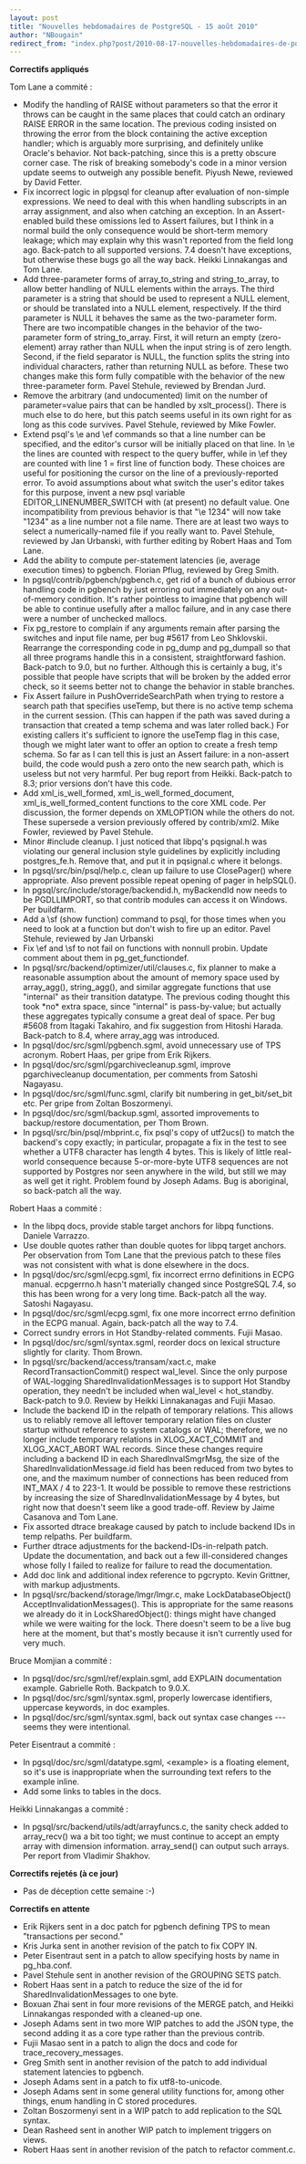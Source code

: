 ```yaml
---
layout: post
title: "Nouvelles hebdomadaires de PostgreSQL - 15 août 2010"
author: "NBougain"
redirect_from: "index.php?post/2010-08-17-nouvelles-hebdomadaires-de-postgresql-15-aout-2010 "
---
```




<p><strong>Correctifs appliqu&eacute;s</strong></p>

<p>Tom Lane a commit&eacute;&nbsp;:</p>

<ul>

<li>Modify the handling of RAISE without parameters so that the error it throws can be caught in the same places that could catch an ordinary RAISE ERROR in the same location. The previous coding insisted on throwing the error from the block containing the active exception handler; which is arguably more surprising, and definitely unlike Oracle's behavior. Not back-patching, since this is a pretty obscure corner case. The risk of breaking somebody's code in a minor version update seems to outweigh any possible benefit. Piyush Newe, reviewed by David Fetter.</li>

<li>Fix incorrect logic in plpgsql for cleanup after evaluation of non-simple expressions. We need to deal with this when handling subscripts in an array assignment, and also when catching an exception. In an Assert-enabled build these omissions led to Assert failures, but I think in a normal build the only consequence would be short-term memory leakage; which may explain why this wasn't reported from the field long ago. Back-patch to all supported versions. 7.4 doesn't have exceptions, but otherwise these bugs go all the way back. Heikki Linnakangas and Tom Lane.</li>

<li>Add three-parameter forms of array_to_string and string_to_array, to allow better handling of NULL elements within the arrays. The third parameter is a string that should be used to represent a NULL element, or should be translated into a NULL element, respectively. If the third parameter is NULL it behaves the same as the two-parameter form. There are two incompatible changes in the behavior of the two-parameter form of string_to_array. First, it will return an empty (zero-element) array rather than NULL when the input string is of zero length. Second, if the field separator is NULL, the function splits the string into individual characters, rather than returning NULL as before. These two changes make this form fully compatible with the behavior of the new three-parameter form. Pavel Stehule, reviewed by Brendan Jurd.</li>

<li>Remove the arbitrary (and undocumented) limit on the number of parameter=value pairs that can be handled by xslt_process(). There is much else to do here, but this patch seems useful in its own right for as long as this code survives. Pavel Stehule, reviewed by Mike Fowler.</li>

<li>Extend psql's \e and \ef commands so that a line number can be specified, and the editor's cursor will be initially placed on that line. In \e the lines are counted with respect to the query buffer, while in \ef they are counted with line 1 = first line of function body. These choices are useful for positioning the cursor on the line of a previously-reported error. To avoid assumptions about what switch the user's editor takes for this purpose, invent a new psql variable EDITOR_LINENUMBER_SWITCH with (at present) no default value. One incompatibility from previous behavior is that "\e 1234" will now take "1234" as a line number not a file name. There are at least two ways to select a numerically-named file if you really want to. Pavel Stehule, reviewed by Jan Urbanski, with further editing by Robert Haas and Tom Lane.</li>

<li>Add the ability to compute per-statement latencies (ie, average execution times) to pgbench. Florian Pflug, reviewed by Greg Smith.</li>

<li>In pgsql/contrib/pgbench/pgbench.c, get rid of a bunch of dubious error handling code in pgbench by just erroring out immediately on any out-of-memory condition. It's rather pointless to imagine that pgbench will be able to continue usefully after a malloc failure, and in any case there were a number of unchecked mallocs.</li>

<li>Fix pg_restore to complain if any arguments remain after parsing the switches and input file name, per bug #5617 from Leo Shklovskii. Rearrange the corresponding code in pg_dump and pg_dumpall so that all three programs handle this in a consistent, straightforward fashion. Back-patch to 9.0, but no further. Although this is certainly a bug, it's possible that people have scripts that will be broken by the added error check, so it seems better not to change the behavior in stable branches.</li>

<li>Fix Assert failure in PushOverrideSearchPath when trying to restore a search path that specifies useTemp, but there is no active temp schema in the current session. (This can happen if the path was saved during a transaction that created a temp schema and was later rolled back.) For existing callers it's sufficient to ignore the useTemp flag in this case, though we might later want to offer an option to create a fresh temp schema. So far as I can tell this is just an Assert failure: in a non-assert build, the code would push a zero onto the new search path, which is useless but not very harmful. Per bug report from Heikki. Back-patch to 8.3; prior versions don't have this code.</li>

<li>Add xml_is_well_formed, xml_is_well_formed_document, xml_is_well_formed_content functions to the core XML code. Per discussion, the former depends on XMLOPTION while the others do not. These supersede a version previously offered by contrib/xml2. Mike Fowler, reviewed by Pavel Stehule.</li>

<li>Minor #include cleanup. I just noticed that libpq's pqsignal.h was violating our general inclusion style guidelines by explicitly including postgres_fe.h. Remove that, and put it in pqsignal.c where it belongs.</li>

<li>In pgsql/src/bin/psql/help.c, clean up failure to use ClosePager() where appropriate. Also prevent possible repeat opening of pager in helpSQL().</li>

<li>In pgsql/src/include/storage/backendid.h, myBackendId now needs to be PGDLLIMPORT, so that contrib modules can access it on Windows. Per buildfarm.</li>

<li>Add a \sf (show function) command to psql, for those times when you need to look at a function but don't wish to fire up an editor. Pavel Stehule, reviewed by Jan Urbanski</li>

<li>Fix \ef and \sf to not fail on functions with nonnull probin. Update comment about them in pg_get_functiondef.</li>

<li>In pgsql/src/backend/optimizer/util/clauses.c, fix planner to make a reasonable assumption about the amount of memory space used by array_agg(), string_agg(), and similar aggregate functions that use "internal" as their transition datatype. The previous coding thought this took *no* extra space, since "internal" is pass-by-value; but actually these aggregates typically consume a great deal of space. Per bug #5608 from Itagaki Takahiro, and fix suggestion from Hitoshi Harada. Back-patch to 8.4, where array_agg was introduced.</li>

<li>In pgsql/doc/src/sgml/pgbench.sgml, avoid unnecessary use of TPS acronym. Robert Haas, per gripe from Erik Rijkers.</li>

<li>In pgsql/doc/src/sgml/pgarchivecleanup.sgml, improve pgarchivecleanup documentation, per comments from Satoshi Nagayasu.</li>

<li>In pgsql/doc/src/sgml/func.sgml, clarify bit numbering in get_bit/set_bit etc. Per gripe from Zoltan Boszormenyi.</li>

<li>In pgsql/doc/src/sgml/backup.sgml, assorted improvements to backup/restore documentation, per Thom Brown.</li>

<li>In pgsql/src/bin/psql/mbprint.c, fix psql's copy of utf2ucs() to match the backend's copy exactly; in particular, propagate a fix in the test to see whether a UTF8 character has length 4 bytes. This is likely of little real-world consequence because 5-or-more-byte UTF8 sequences are not supported by Postgres nor seen anywhere in the wild, but still we may as well get it right. Problem found by Joseph Adams. Bug is aboriginal, so back-patch all the way.</li>

</ul>

<p>Robert Haas a commit&eacute;&nbsp;:</p>

<ul>

<li>In the libpq docs, provide stable target anchors for libpq functions. Daniele Varrazzo.</li>

<li>Use double quotes rather than double quotes for libpq target anchors. Per observation from Tom Lane that the previous patch to these files was not consistent with what is done elsewhere in the docs.</li>

<li>In pgsql/doc/src/sgml/ecpg.sgml, fix incorrect errno definitions in ECPG manual. ecpgerrno.h hasn't materially changed since PostgreSQL 7.4, so this has been wrong for a very long time. Back-patch all the way. Satoshi Nagayasu.</li>

<li>In pgsql/doc/src/sgml/ecpg.sgml, fix one more incorrect errno definition in the ECPG manual. Again, back-patch all the way to 7.4.</li>

<li>Correct sundry errors in Hot Standby-related comments. Fujii Masao.</li>

<li>In pgsql/doc/src/sgml/syntax.sgml, reorder docs on lexical structure slightly for clarity. Thom Brown.</li>

<li>In pgsql/src/backend/access/transam/xact.c, make RecordTransactionCommit() respect wal_level. Since the only purpose of WAL-logging SharedInvalidationMessages is to support Hot Standby operation, they needn't be included when wal_level &lt; hot_standby. Back-patch to 9.0. Review by Heikki Linnakanagas and Fujii Masao.</li>

<li>Include the backend ID in the relpath of temporary relations. This allows us to reliably remove all leftover temporary relation files on cluster startup without reference to system catalogs or WAL; therefore, we no longer include temporary relations in XLOG_XACT_COMMIT and XLOG_XACT_ABORT WAL records. Since these changes require including a backend ID in each SharedInvalSmgrMsg, the size of the SharedInvalidationMessage.id field has been reduced from two bytes to one, and the maximum number of connections has been reduced from INT_MAX / 4 to 223-1. It would be possible to remove these restrictions by increasing the size of SharedInvalidationMessage by 4 bytes, but right now that doesn't seem like a good trade-off. Review by Jaime Casanova and Tom Lane.</li>

<li>Fix assorted dtrace breakage caused by patch to include backend IDs in temp relpaths. Per buildfarm.</li>

<li>Further dtrace adjustments for the backend-IDs-in-relpath patch. Update the documentation, and back out a few ill-considered changes whose folly I failed to realize for failure to read the documentation.</li>

<li>Add doc link and additional index reference to pgcrypto. Kevin Grittner, with markup adjustments.</li>

<li>In pgsql/src/backend/storage/lmgr/lmgr.c, make LockDatabaseObject() AcceptInvalidationMessages(). This is appropriate for the same reasons we already do it in LockSharedObject(): things might have changed while we were waiting for the lock. There doesn't seem to be a live bug here at the moment, but that's mostly because it isn't currently used for very much.</li>

</ul>

<p>Bruce Momjian a commit&eacute;&nbsp;:</p>

<ul>

<li>In pgsql/doc/src/sgml/ref/explain.sgml, add EXPLAIN documentation example. Gabrielle Roth. Backpatch to 9.0.X.</li>

<li>In pgsql/doc/src/sgml/syntax.sgml, properly lowercase identifiers, uppercase keywords, in doc examples.</li>

<li>In pgsql/doc/src/sgml/syntax.sgml, back out syntax case changes --- seems they were intentional.</li>

</ul>

<p>Peter Eisentraut a commit&eacute;&nbsp;:</p>

<ul>

<li>In pgsql/doc/src/sgml/datatype.sgml, &lt;example&gt; is a floating element, so it's use is inappropriate when the surrounding text refers to the example inline.</li>

<li>Add some links to tables in the docs.</li>

</ul>

<p>Heikki Linnakangas a commit&eacute;&nbsp;:</p>

<ul>

<li>In pgsql/src/backend/utils/adt/arrayfuncs.c, the sanity check added to array_recv() wa a bit too tight; we must continue to accept an empty array with dimension information. array_send() can output such arrays. Per report from Vladimir Shakhov.</li>

</ul>

<p><strong>Correctifs rejet&eacute;s (&agrave; ce jour)</strong></p>

<ul>

<li>Pas de d&eacute;ception cette semaine :-)</li>

</ul>

<p><strong>Correctifs en attente</strong></p>

<ul>

<li>Erik Rijkers sent in a doc patch for pgbench defining TPS to mean "transactions per second."</li>

<li>Kris Jurka sent in another revision of the patch to fix COPY IN.</li>

<li>Peter Eisentraut sent in a patch to allow specifying hosts by name in pg_hba.conf.</li>

<li>Pavel Stehule sent in another revision of the GROUPING SETS patch.</li>

<li>Robert Haas sent in a patch to reduce the size of the id for SharedInvalidationMessages to one byte.</li>

<li>Boxuan Zhai sent in four more revisions of the MERGE patch, and Heikki Linnakangas responded with a cleaned-up one.</li>

<li>Joseph Adams sent in two more WIP patches to add the JSON type, the second adding it as a core type rather than the previous contrib.</li>

<li>Fujii Masao sent in a patch to align the docs and code for trace_recovery_messages.</li>

<li>Greg Smith sent in another revision of the patch to add individual statement latencies to pgbench.</li>

<li>Joseph Adams sent in a patch to fix utf8-to-unicode.</li>

<li>Joseph Adams sent in some general utility functions for, among other things, enum handling in C stored procedures.</li>

<li>Zoltan Boszormenyi sent in a WIP patch to add replication to the SQL syntax.</li>

<li>Dean Rasheed sent in another WIP patch to implement triggers on views.</li>

<li>Robert Haas sent in another revision of the patch to refactor comment.c.</li>

</ul>